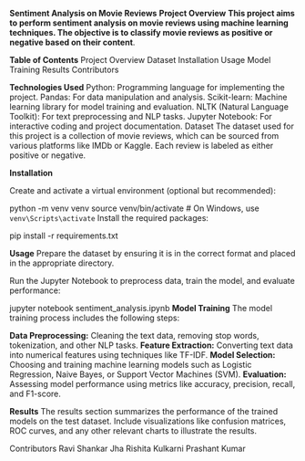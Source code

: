 **Sentiment Analysis on Movie Reviews**
**Project Overview**
**This project aims to perform sentiment analysis on movie reviews using machine learning techniques. The objective is to classify movie reviews as positive or negative based on their content**.

**Table of Contents**
Project Overview
Dataset
Installation
Usage
Model Training
Results
Contributors

**Technologies Used**
Python: Programming language for implementing the project.
Pandas: For data manipulation and analysis.
Scikit-learn: Machine learning library for model training and evaluation.
NLTK (Natural Language Toolkit): For text preprocessing and NLP tasks.
Jupyter Notebook: For interactive coding and project documentation.
Dataset
The dataset used for this project is a collection of movie reviews, which can be sourced from various platforms like IMDb or Kaggle. Each review is labeled as either positive or negative.

**Installation**

Create and activate a virtual environment (optional but recommended):

python -m venv venv
source venv/bin/activate   # On Windows, use `venv\Scripts\activate`
Install the required packages:


pip install -r requirements.txt

**Usage**
Prepare the dataset by ensuring it is in the correct format and placed in the appropriate directory.

Run the Jupyter Notebook to preprocess data, train the model, and evaluate performance:


jupyter notebook sentiment_analysis.ipynb
**Model Training**
The model training process includes the following steps:

**Data Preprocessing:** Cleaning the text data, removing stop words, tokenization, and other NLP tasks.
**Feature Extraction:** Converting text data into numerical features using techniques like TF-IDF.
**Model Selection:** Choosing and training machine learning models such as Logistic Regression, Naive Bayes, or Support Vector Machines (SVM).
**Evaluation:** Assessing model performance using metrics like accuracy, precision, recall, and F1-score.

**Results**
The results section summarizes the performance of the trained models on the test dataset. Include visualizations like confusion matrices, ROC curves, and any other relevant charts to illustrate the results.

Contributors
Ravi Shankar Jha
Rishita Kulkarni
Prashant Kumar

